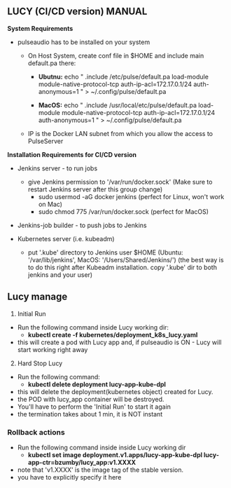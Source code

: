 ## LUCY (CI/CD version) MANUAL

**System Requirements**

* pulseaudio has to be installed on your system

  * On Host System, create conf file in $HOME and include main default.pa there:

	* **Ubutnu:**
	echo "
	.include /etc/pulse/default.pa
	load-module module-native-protocol-tcp auth-ip-acl=172.17.0.1/24 auth-anonymous=1
	" > ~/.config/pulse/default.pa

	* **MacOS:**
	echo "
	.include /usr/local/etc/pulse/default.pa
	load-module module-native-protocol-tcp auth-ip-acl=172.17.0.1/24 auth-anonymous=1
	" > ~/.config/pulse/default.pa

  * IP is the Docker LAN subnet from which you allow the access to PulseServer 

**Installation Requirements for CI/CD version**

* Jenkins server - to run jobs
	* give Jenkins permission to '/var/run/docker.sock' (Make sure to restart Jenkins server after this group change)
	  * sudo usermod -aG docker jenkins  (perfect for Linux, won't work on Mac)
	  * sudo chmod 775 /var/run/docker.sock (perfect for MacOS)

* Jenkins-job builder - to push jobs to Jenkins

* Kubernetes server (i.e. kubeadm)
	* put '.kube' directory to Jenkins user $HOME (Ubuntu: '/var/lib/jenkins', MacOS: '/Users/Shared/Jenkins/')
	(the best way is to do this right after Kubeadm installation. copy '.kube' dir to both jenkins and your user)


## Lucy manage

1. Initial Run
* Run the following command inside Lucy working dir:
  * **kubectl create -f kubernetes/deployment_k8s_lucy.yaml**
* this will create a pod with Lucy app and, if  pulseaudio is ON - Lucy will start working right away

2. Hard Stop Lucy
* Run the following command:
  * **kubectl delete deployment lucy-app-kube-dpl**
* this will delete the deployment(kubernetes object) created for Lucy. 
* the POD with lucy_app container will be destroyed. 
* You'll have to perform the 'Initial Run' to start it again
* the termination takes about 1 min, it is NOT instant

### Rollback actions
* Run the following command inside inside Lucy working dir
  * **kubectl set image deployment.v1.apps/lucy-app-kube-dpl lucy-app-ctr=bzumby/lucy_app:v1.XXXX**
* note that 'v1.XXXX' is the image tag of the stable version.
* you have to explicitly specify it here  
